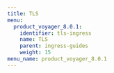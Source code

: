 ```yaml
---
title: TLS
menu:
  product_voyager_8.0.1:
    identifier: tls-ingress
    name: TLS
    parent: ingress-guides
    weight: 15
menu_name: product_voyager_8.0.1
---
```

